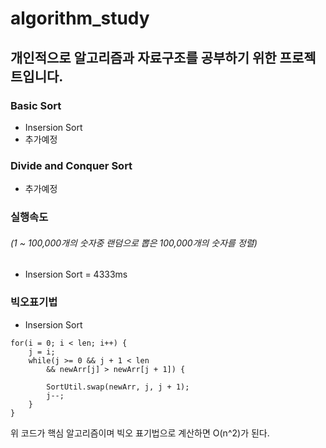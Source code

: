 # algorithm_study

## 개인적으로 알고리즘과 자료구조를 공부하기 위한 프로젝트입니다.

### Basic Sort
* Insersion Sort
* 추가예정

### Divide and Conquer Sort
* 추가예정

### 실행속도
###### (1 ~ 100,000개의 숫자중 랜덤으로 뽑은 100,000개의 숫자를 정렬)
* Insersion Sort = 4333ms

### 빅오표기법
* Insersion Sort
```
for(i = 0; i < len; i++) {
	j = i;
	while(j >= 0 && j + 1 < len 
		&& newArr[j] > newArr[j + 1]) {
		
		SortUtil.swap(newArr, j, j + 1);
		j--;
	}
}
```
위 코드가 핵심 알고리즘이며 빅오 표기법으로 계산하면 O(n^2)가 된다.
